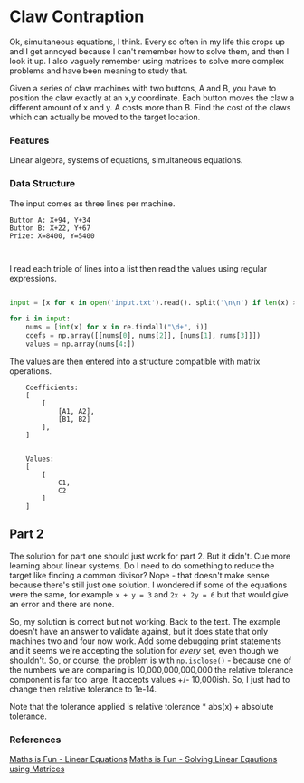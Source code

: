 # Claw Contraption

Ok, simultaneous equations, I think. Every so often in my life this crops up and I get annoyed 
because I can't remember how to solve them, and then I look it up. I also vaguely remember using matrices
to solve more complex problems and have been meaning to study that.

Given a series of claw machines with two buttons, A and B, you have to position the claw exactly at an x,y coordinate.
Each button moves the claw a different amount of x and y. A costs more than B. Find the cost of the claws which can
actually be moved to the target location.


### Features

Linear algebra, systems of equations, simultaneous equations.


### Data Structure

The input comes as three lines per machine.
```
Button A: X+94, Y+34
Button B: X+22, Y+67
Prize: X=8400, Y=5400



```

I read each triple of lines into a list then read the values using regular expressions.

```python

input = [x for x in open('input.txt').read(). split('\n\n') if len(x) > 0]

for i in input:
    nums = [int(x) for x in re.findall("\d+", i)]
    coefs = np.array([[nums[0], nums[2]], [nums[1], nums[3]]])
    values = np.array(nums[4:])
```

The values are then entered into a structure compatible with matrix operations.

```
    Coefficients:
    [
        [
            [A1, A2],
            [B1, B2]
        ],
    ]


    Values:
    [
        [
            C1,
            C2
        ]
    ]
```



## Part 2

The solution for part one should just work for part 2. But it didn't. Cue more learning about linear systems. Do I need to do something to reduce the target
like finding a common divisor? Nope - that doesn't make sense because there's still just one solution. I wondered if some of the equations were the same, for example `x + y = 3` and `2x + 2y = 6` but that would give an error 
and there are none.

So, my solution is correct but not working. Back to the text. The example doesn't have an answer to validate against, but it does state that only machines
two and four now work. Add some debugging print statements and it seems we're accepting the solution for *every* set, even though we shouldn't. So, or course, the 
problem is with `np.isclose()` - because one of the numbers we are comparing is 10,000,000,000,000 the relative tolerance component is far too large. It accepts
values +/- 10,000ish. So, I just had to change then relative tolerance to 1e-14.

Note that the tolerance applied is relative tolerance * abs(x) + absolute tolerance.


### References
[Maths is Fun - Linear Equations](https://www.mathsisfun.com/algebra/linear-equations.html)
[Maths is Fun - Solving Linear Eqautions using Matrices](https://www.mathsisfun.com/algebra/systems-linear-equations-matrices.html)
